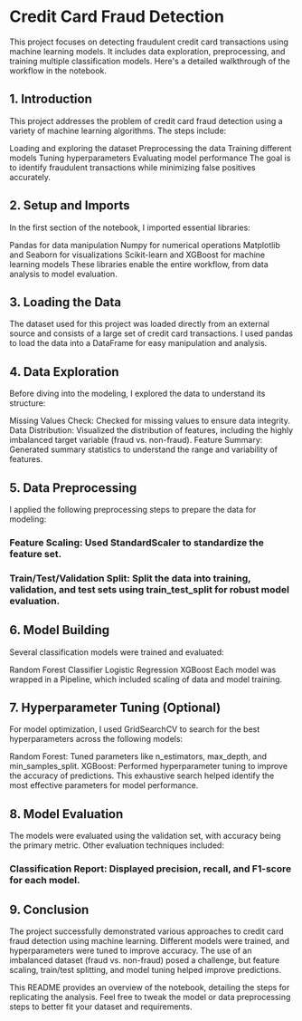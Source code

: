 # Credit Card Fraud Detection
This project focuses on detecting fraudulent credit card transactions using machine learning models. It includes data exploration, preprocessing, and training multiple classification models. Here's a detailed walkthrough of the workflow in the notebook.

## 1. Introduction
This project addresses the problem of credit card fraud detection using a variety of machine learning algorithms. The steps include:

Loading and exploring the dataset
Preprocessing the data
Training different models
Tuning hyperparameters
Evaluating model performance
The goal is to identify fraudulent transactions while minimizing false positives accurately.

## 2. Setup and Imports
In the first section of the notebook, I imported essential libraries:

Pandas for data manipulation
Numpy for numerical operations
Matplotlib and Seaborn for visualizations
Scikit-learn and XGBoost for machine learning models
These libraries enable the entire workflow, from data analysis to model evaluation.

## 3. Loading the Data
The dataset used for this project was loaded directly from an external source and consists of a large set of credit card transactions. I used pandas to load the data into a DataFrame for easy manipulation and analysis.

## 4. Data Exploration
Before diving into the modeling, I explored the data to understand its structure:

Missing Values Check: Checked for missing values to ensure data integrity.
Data Distribution: Visualized the distribution of features, including the highly imbalanced target variable (fraud vs. non-fraud).
Feature Summary: Generated summary statistics to understand the range and variability of features.
## 5. Data Preprocessing
I applied the following preprocessing steps to prepare the data for modeling:

### Feature Scaling: Used StandardScaler to standardize the feature set.
### Train/Test/Validation Split: Split the data into training, validation, and test sets using train_test_split for robust model evaluation.
## 6. Model Building
Several classification models were trained and evaluated:

Random Forest Classifier
Logistic Regression
XGBoost
Each model was wrapped in a Pipeline, which included scaling of data and model training.

## 7. Hyperparameter Tuning (Optional)
For model optimization, I used GridSearchCV to search for the best hyperparameters across the following models:

Random Forest: Tuned parameters like n_estimators, max_depth, and min_samples_split.
XGBoost: Performed hyperparameter tuning to improve the accuracy of predictions.
This exhaustive search helped identify the most effective parameters for model performance.

## 8. Model Evaluation
The models were evaluated using the validation set, with accuracy being the primary metric. Other evaluation techniques included:

### Classification Report: Displayed precision, recall, and F1-score for each model.
## 9. Conclusion
The project successfully demonstrated various approaches to credit card fraud detection using machine learning. Different models were trained, and hyperparameters were tuned to improve accuracy. The use of an imbalanced dataset (fraud vs. non-fraud) posed a challenge, but feature scaling, train/test splitting, and model tuning helped improve predictions.

This README provides an overview of the notebook, detailing the steps for replicating the analysis. Feel free to tweak the model or data preprocessing steps to better fit your dataset and requirements.
 
